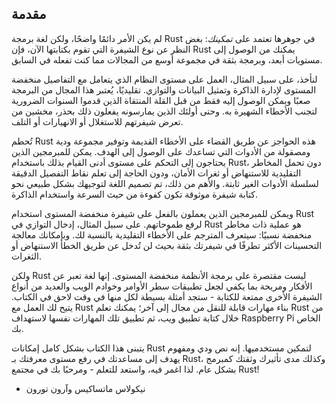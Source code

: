 ## مقدمة

لم يكن الأمر دائمًا واضحًا، ولكن لغة برمجة Rust في جوهرها تعتمد على *تمكينك*: بغض النظر عن نوع الشيفرة التي تقوم بكتابتها الآن، فإن Rust يمكنك من الوصول إلى مستويات أبعد، وبرمجة بثقة في مجموعة أوسع من المجالات مما كنت تفعله في السابق.

لنأخذ، على سبيل المثال، العمل على مستوى النظام الذي يتعامل مع التفاصيل منخفضة المستوى لإدارة الذاكرة وتمثيل البيانات والتوازي. تقليديًا، يُعتبر هذا المجال من البرمجة صعبًا ويمكن الوصول إليه فقط من قبل القلة المنتقاة الذين قدموا السنوات الضرورية لتجنب الأخطاء الشهيرة به. وحتى أولئك الذين يمارسونه يفعلون ذلك بحذر، مخشين من تعرض شيفرتهم للاستغلال أو الانهيارات أو التلف.

تُحطم Rust هذه الحواجز عن طريق القضاء على الأخطاء القديمة وتوفير مجموعة ودية ومصقولة من الأدوات التي تساعدك على الوصول إلى الهدف. يمكن للمبرمجين الذين يحتاجون إلى التحكم على مستوى أدنى القيام بذلك باستخدام Rust، دون تحمل المخاطر التقليدية للاستنهاض أو ثغرات الأمان، ودون الحاجة إلى تعلم نقاط التفصيل الدقيقة لسلسلة الأدوات الغير ثابتة. والأهم من ذلك، تم تصميم اللغة لتوجيهك بشكل طبيعي نحو كتابة شيفرة موثوقة تكون كفوءة من حيث السرعة واستخدام الذاكرة.

ويمكن للمبرمجين الذين يعملون بالفعل على شيفرة منخفضة المستوى استخدام Rust لرفع طموحاتهم. على سبيل المثال، إدخال التوازي في Rust هو عملية ذات مخاطر منخفضة نسبيًا: سيتعرف المترجم على الأخطاء التقليدية بالنسبة لك. وبإمكانك معالجة التحسينات الأكثر تطرفًا في شيفرتك بثقة بحيث لن تُدخل عن طريق الخطأ الاستنهاض أو الثغرات.

ولكن Rust ليست مقتصرة على برمجة الأنظمة منخفضة المستوى. إنها لغة تعبر عن الأفكار ومريحة بما يكفي لجعل تطبيقات سطر الأوامر وخوادم الويب والعديد من أنواع الشيفرة الأخرى ممتعة للكتابة - ستجد أمثلة بسيطة لكل منها في وقت لاحق في الكتاب. يتيح لك العمل مع Rust بناء مهارات قابلة للنقل من مجال إلى آخر؛ يمكنك تعلم Rust من خلال كتابة تطبيق ويب، ثم تطبيق تلك المهارات نفسها لاستهداف Raspberry Pi الخاص بك.

يتبنى هذا الكتاب بشكل كامل إمكانات Rust لتمكين مستخدميها. إنه نص ودي ومفهوم يهدف إلى مساعدتك في رفع مستوى معرفتك بـ Rust، وكذلك مدى تأثيرك وثقتك كمبرمج بشكل عام. لذا اغمر فيه، واستعد للتعلم - ومرحبًا بك في مجتمع Rust!

- نيكولاس ماتساكيس وآرون تورون